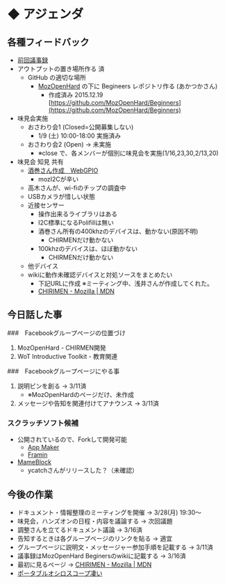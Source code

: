 # ◆ アジェンダ

## 各種フィードバック
- [前回議事録](meeting-2015.12.19.md)
- アウトプットの置き場所作る 済
  - GitHub の適切な場所
    - [MozOpenHard](https://github.com/MozOpenHard) の下に Begineers レポジトリ作る (あかつかさん)
      - 作成済み 2015.12.19 [https://github.com/MozOpenHard/Beginners](https://github.com/MozOpenHard/Beginners)
- 味見会実施
  - おさわり会1 (Closed=公開募集しない)
    - 1/9 (土) 10:00-18:00 実施済み
  - おさわり会2 (Open) -> 未実施
    - ※close で、各メンバーが個別に味見会を実施(1/16,23,30,2/13,20)
- 味見会 知見 共有
    - [酒巻さん作成　WebGPIO](https://github.com/club-wot/WebGPIO)
      - mozI2Cが辛い
    - 高木さんが、wi-fiのチップの調査中
    - USBカメラが惜しい状態
    - 近接センサー
      - 操作出来るライブラリはある
      - I2C標準になるPolifillは無い
      - 酒巻さん所有の400khzのデバイスは、動かない(原因不明)    
        - CHIRMENだけ動かない
      - 100khzのデバイスは、ほぼ動かない
        - CHIRMENだけ動かない
    - 他デバイス
    - wikiに動作未確認デバイスと対処ソースをまとめたい
      -  下記URLに作成 ※ミーティング中、浅井さんが作成してくれた。
      -  [CHIRIMEN - Mozilla | MDN](https://developer.mozilla.org/ja/Firefox_OS/Board_guide/CHIRIMEN)

## 今日話した事
###　Facebookグループページの位置づけ
1. MozOpenHard - CHIRMEN開発
1. WoT Introductive Toolkit - 教育関連

###　Facebookグループページにやる事
1. 説明ピンを創る -> 3/11済
    - ※MozOpenHardのページだけ、未作成
1. メッセージや告知を関連付けてアナウンス -> 3/11済

### スクラッチソフト候補
- 公開されているので、Forkして開発可能
    - [App Maker](https://apps.webmaker.org/designer)
    - [Framin](http://framin.kddi.com/pc/)
- [MameBlock](http://ycatch.github.io/mameblock.js/)
    - ycatchさんがリリースした？（未確認）

## 今後の作業
- ドキュメント・情報整理のミーティングを開催 -> 3/28(月) 19:30～
- 味見会，ハンズオンの日程・内容を議論する -> 次回議題
- 調整さんを立てるドキュメント議論 -> 3/16済
- 告知するときは各グループページのリンクを貼る -> 適宜  
- グループページに説明文・メッセージャー参加手順を記載する -> 3/11済  
- 議事録はMozOpenHard Beginersのwikiに記載する -> 3/16済  
- 最初に見るページ -> [CHIRIMEN - Mozilla | MDN](https://developer.mozilla.org/ja/Firefox_OS/Board_guide/CHIRIMEN)
- [ポータブルオシロスコープ凄い](http://www.amazon.co.jp/dp/B00F9SYJ9Q/)  
